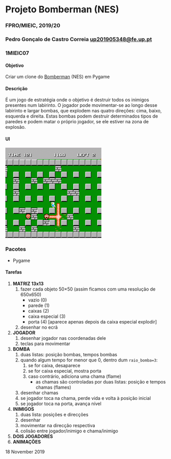 # Projeto Bomberman (NES)
### FPRO/MIEIC, 2019/20
### Pedro Gonçalo de Castro Correia up201905348@fe.up.pt
### 1MIEIC07 

#### Objetivo

Criar um clone do [Bomberman](https://www.retrogames.cz/play_085-NES.php) (NES) em Pygame

#### Descrição

É um jogo de estratégia onde o objetivo é destruir todos os inimigos presentes num labirinto.
O jogador pode movimentar-se ao longo desse labirinto e largar bombas, que explodem nas quatro
direções: cima, baixo, esquerda e direita. Estas bombas podem destruir determinados tipos de paredes
e podem matar o próprio jogador, se ele estiver na zona de explosão.

#### UI

![](ui.gif)

### Pacotes

- Pygame

#### Tarefas

1. **MATRIZ 13x13**
   1. fazer cada objeto 50×50 (assim ficamos com uma resolução de 650x650)
      * vazio (0)
      * parede (1)
      * caixas (2)
      * caixa especial (3)
      * porta (4) [aparece apenas depois da caixa especial explodir]
   1. desenhar no ecrã
1. **JOGADOR**
   1. desenhar jogador nas coordenadas dele
   1. teclas para movimentar
1. **BOMBA**
   1. duas listas: posição bombas, tempos bombas
   1. quando algum tempo for menor que 0, dentro dum `raio_bomba=3`:
      1. se for caixa, desaparece
      1. se for caixa especial, mostra porta
      1. caso contrário, adiciona uma chama (flame)
         * as chamas são controladas por duas listas: posição e tempos chamas (flames)
   1. desenhar chamas
   1. se jogador toca na chama, perde vida e volta à posição inicial
   1. se jogador toca na porta, avança nível
1. **INIMIGOS**
   1. duas lista: posições e direcções
   1. desenhar
   1. movimentar na direcção respectiva
   1. colisão entre jogador/inimigo e chama/inimigo
1. **DOIS JOGADORES**
1. **ANIMAÇÕES**

18 November 2019
